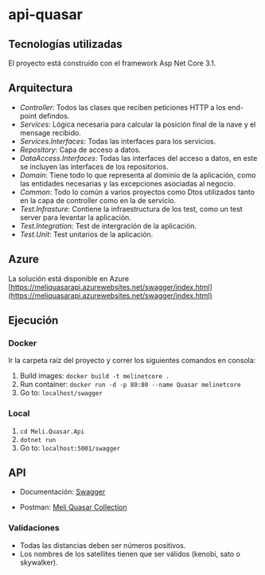 # api-quasar

## Tecnologías utilizadas
El proyecto está construído con el framework Asp Net Core 3.1.

## Arquitectura

- _Controller_: Todos las clases que reciben peticiones HTTP a los end-point defindos.
- _Services_: Lógica necesaria para calcular la posición final de la nave y el mensage recibido.
- _Services.Interfaces_: Todas las interfaces para los servicios.
- _Repository_: Capa de acceso a datos.
- _DataAccess.Interfaces_: Todas las interfaces del acceso a datos, en este se incluyen las interfaces de los repositorios.
- _Domain_: Tiene todo lo que representa al dominio de la aplicación, como las entidades necesarias y las excepciones asociadas al negocio.
- _Common_: Todo lo común a varios proyectos como Dtos utilizados tanto en la capa de controller como en la de servicio.
- _Test.Infrasture_: Contiene la infraestructura de los test, como un test server para levantar la aplicación.
- _Test.Integration_: Test de intergración de la aplicación.
- _Test.Unit_: Test unitarios de la aplicación.

## Azure
La solución está disponible en Azure
[https://meliquasarapi.azurewebsites.net/swagger/index.html](https://meliquasarapi.azurewebsites.net/swagger/index.html)

## Ejecución

### Docker

Ir la carpeta raíz del proyecto y correr los siguientes comandos en consola:
1. Build images:
`docker build -t melinetcore .`
2. Run container: 
`docker run -d -p 80:80 --name Quasar melinetcore`
3. Go to:
`localhost/swagger`
### Local
1. `cd Meli.Quasar.Api`
2. `dotnet run`
3. Go to:
`localhost:5001/swagger`
## API

- Documentación: [Swagger](https://meliquasarapi.azurewebsites.net/swagger/index.html)

- Postman: [Meli Quasar Collection](https://www.postman.com/agusdsr/workspace/meli/collection/6179752-d1e56b65-0302-43f0-8153-274eb897a3de?ctx=documentation)


### Validaciones
- Todas las distancias deben ser números positivos.
- Los nombres de los satellites tienen que ser válidos (kenobi, sato o skywalker).
